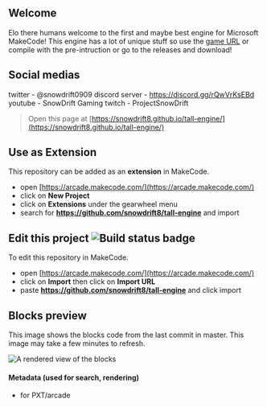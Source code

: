  ## Welcome

Elo there humans welcome to the first and maybe best engine for Microsoft MakeCode! This engine has a lot of unique stuff so use the [game URL](https://makecode.com/_i4ca4U1c3PgD) or compile with the pre-intruction or go to the releases and download!

## Social medias

twitter - @snowdrift0909 discord server - https://discord.gg/rQwVrKsEBd youtube - SnowDrift Gaming twitch - ProjectSnowDrift

> Open this page at [https://snowdrift8.github.io/tall-engine/](https://snowdrift8.github.io/tall-engine/)

## Use as Extension

This repository can be added as an **extension** in MakeCode.

* open [https://arcade.makecode.com/](https://arcade.makecode.com/)
* click on **New Project**
* click on **Extensions** under the gearwheel menu
* search for **https://github.com/snowdrift8/tall-engine** and import

## Edit this project ![Build status badge](https://github.com/snowdrift8/tall-engine/workflows/MakeCode/badge.svg)

To edit this repository in MakeCode.

* open [https://arcade.makecode.com/](https://arcade.makecode.com/)
* click on **Import** then click on **Import URL**
* paste **https://github.com/snowdrift8/tall-engine** and click import

## Blocks preview

This image shows the blocks code from the last commit in master.
This image may take a few minutes to refresh.

![A rendered view of the blocks](https://github.com/snowdrift8/tall-engine/raw/master/.github/makecode/blocks.png)

#### Metadata (used for search, rendering)

* for PXT/arcade
<script src="https://makecode.com/gh-pages-embed.js"></script><script>makeCodeRender("{{ site.makecode.home_url }}", "{{ site.github.owner_name }}/{{ site.github.repository_name }}");</script>
